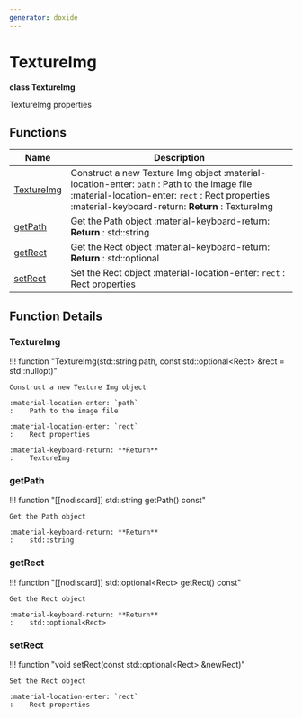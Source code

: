 ```yaml
---
generator: doxide
---
```



# TextureImg

**class TextureImg**

TextureImg properties


## Functions

| Name | Description |
| ---- | ----------- |
| [TextureImg](#TextureImg) | Construct a new Texture Img object :material-location-enter: `path` :    Path to the image file :material-location-enter: `rect` :    Rect properties :material-keyboard-return: **Return** :    TextureImg  |
| [getPath](#getPath) | Get the Path object :material-keyboard-return: **Return** :    std::string  |
| [getRect](#getRect) | Get the Rect object :material-keyboard-return: **Return** :    std::optional<Rect>  |
| [setRect](#setRect) | Set the Rect object :material-location-enter: `rect` :    Rect properties  |

## Function Details

### TextureImg<a name="TextureImg"></a>
!!! function "TextureImg(std::string path, const std::optional&lt;Rect&gt; &amp;rect = std::nullopt)"

    Construct a new Texture Img object
        
    :material-location-enter: `path`
    :    Path to the image file
        
    :material-location-enter: `rect`
    :    Rect properties
        
    :material-keyboard-return: **Return**
    :    TextureImg
    

### getPath<a name="getPath"></a>
!!! function "[[nodiscard]] std::string getPath() const"

    Get the Path object
        
    :material-keyboard-return: **Return**
    :    std::string
    

### getRect<a name="getRect"></a>
!!! function "[[nodiscard]] std::optional&lt;Rect&gt; getRect() const"

    Get the Rect object
        
    :material-keyboard-return: **Return**
    :    std::optional<Rect>
    

### setRect<a name="setRect"></a>
!!! function "void setRect(const std::optional&lt;Rect&gt; &amp;newRect)"

    Set the Rect object
        
    :material-location-enter: `rect`
    :    Rect properties
    

